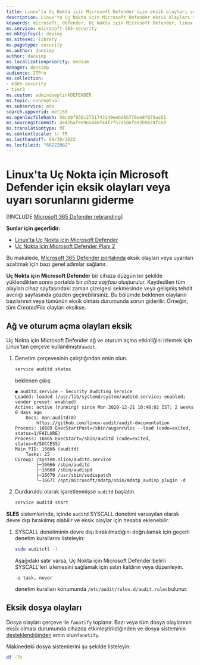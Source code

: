 ```yaml
---
title: Linux'ta Uç Nokta için Microsoft Defender için eksik olayları veya uyarı sorunlarını giderme
description: Linux'ta Uç Nokta için Microsoft Defender eksik olayları veya uyarı sorunlarını giderme.
keywords: microsoft, defender, Uç Nokta için Microsoft Defender, linux, events
ms.service: microsoft-365-security
ms.mktglfcycl: deploy
ms.sitesec: library
ms.pagetype: security
ms.author: dansimp
author: dansimp
ms.localizationpriority: medium
manager: dansimp
audience: ITPro
ms.collection:
- m365-security
- tier3
ms.custom: admindeeplinkDEFENDER
ms.topic: conceptual
ms.subservice: mde
search.appverid: met150
ms.openlocfilehash: 58cb9f836c2751743149eebd6b776ee8f879aa51
ms.sourcegitcommit: 4e42bafee965446f44f7f57d1defed2b9b24fce8
ms.translationtype: MT
ms.contentlocale: tr-TR
ms.lasthandoff: 09/30/2022
ms.locfileid: "68222082"
---
```

# <a name="troubleshoot-missing-events-or-alerts-issues-for-microsoft-defender-for-endpoint-on-linux"></a>Linux'ta Uç Nokta için Microsoft Defender için eksik olayları veya uyarı sorunlarını giderme

[!INCLUDE [Microsoft 365 Defender rebranding](../../includes/microsoft-defender.md)]

**Şunlar için geçerlidir:**

- [Linux'ta Uç Nokta için Microsoft Defender](microsoft-defender-endpoint-linux.md)
- [Uç Nokta için Microsoft Defender Planı 2](https://go.microsoft.com/fwlink/p/?linkid=2154037)

Bu makalede, <a href="https://go.microsoft.com/fwlink/p/?linkid=2077139" target="_blank">Microsoft 365 Defender portalında</a> eksik olayları veya uyarıları azaltmak için bazı genel adımlar sağlanır.

**Uç Nokta için Microsoft Defender** bir cihaza düzgün bir şekilde yüklendikten sonra portalda bir _cihaz sayfası_ oluşturulur. Kaydedilen tüm olayları cihaz sayfasındaki zaman çizelgesi sekmesinde veya gelişmiş tehdit avcılığı sayfasında gözden geçirebilirsiniz. Bu bölümde beklenen olayların bazılarının veya tümünün eksik olması durumunda sorun giderilir.
Örneğin, tüm _CreatedFile_ olayları eksikse.

## <a name="missing-network-and-login-events"></a>Ağ ve oturum açma olayları eksik

Uç Nokta için Microsoft Defender ağ ve oturum açma etkinliğini izlemek için Linux'tan çerçeve kullanılmıştır`audit`.

1. Denetim çerçevesinin çalıştığından emin olun.

    ```bash
    service auditd status
    ```

    beklenen çıkış:

    ```output
    ● auditd.service - Security Auditing Service
    Loaded: loaded (/usr/lib/systemd/system/auditd.service; enabled; vendor preset: enabled)
    Active: active (running) since Mon 2020-12-21 10:48:02 IST; 2 weeks 0 days ago
        Docs: man:auditd(8)
            https://github.com/linux-audit/audit-documentation
    Process: 16689 ExecStartPost=/sbin/augenrules --load (code=exited, status=1/FAILURE)
    Process: 16665 ExecStart=/sbin/auditd (code=exited, status=0/SUCCESS)
    Main PID: 16666 (auditd)
        Tasks: 25
    CGroup: /system.slice/auditd.service
            ├─16666 /sbin/auditd
            ├─16668 /sbin/audispd
            ├─16670 /usr/sbin/sedispatch
            └─16671 /opt/microsoft/mdatp/sbin/mdatp_audisp_plugin -d
    ```

2. Durduruldu olarak işaretlenmişse `auditd` başlatın.

    ```bash
    service auditd start
    ```

**SLES** sistemlerinde, içinde `auditd` SYSCALL denetimi varsayılan olarak devre dışı bırakılmış olabilir ve eksik olaylar için hesaba eklenebilir.

1. SYSCALL denetiminin devre dışı bırakılmadığını doğrulamak için geçerli denetim kurallarını listeleyin:

    ```bash
    sudo auditctl -l
    ```

    Aşağıdaki satır varsa, Uç Nokta için Microsoft Defender belirli SYSCALL'leri izlemesini sağlamak için satırı kaldırın veya düzenleyin.

    ```output
    -a task, never
    ```

    denetim kuralları konumunda `/etc/audit/rules.d/audit.rules`bulunur.

## <a name="missing-file-events"></a>Eksik dosya olayları

Dosya olayları çerçeve ile `fanotify` toplanır. Bazı veya tüm dosya olaylarının eksik olması durumunda cihazda etkinleştirildiğinden ve dosya sisteminin [desteklendiğinden](microsoft-defender-endpoint-linux.md#system-requirements) emin olun`fanotify`.

Makinedeki dosya sistemlerini şu şekilde listeleyin:

```bash
df -Th
```
